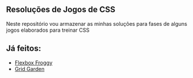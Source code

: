 ## Resoluções de Jogos de CSS

Neste repositório vou armazenar as minhas soluções para fases de alguns jogos elaborados para treinar CSS

## Já feitos:
 - [Flexbox Froggy](https://flexboxfroggy.com/)
 - [Grid Garden](https://cssgridgarden.com/)
